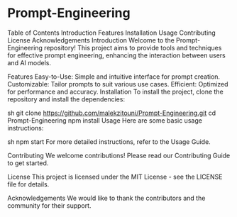 # Prompt-Engineering
Table of Contents
Introduction
Features
Installation
Usage
Contributing
License
Acknowledgements
Introduction
Welcome to the Prompt-Engineering repository! This project aims to provide tools and techniques for effective prompt engineering, enhancing the interaction between users and AI models.

Features
Easy-to-Use: Simple and intuitive interface for prompt creation.
Customizable: Tailor prompts to suit various use cases.
Efficient: Optimized for performance and accuracy.
Installation
To install the project, clone the repository and install the dependencies:

sh
git clone https://github.com/malekzitouni/Prompt-Engineering.git
cd Prompt-Engineering
npm install
Usage
Here are some basic usage instructions:

sh
npm start
For more detailed instructions, refer to the Usage Guide.

Contributing
We welcome contributions! Please read our Contributing Guide to get started.

License
This project is licensed under the MIT License - see the LICENSE file for details.

Acknowledgements
We would like to thank the contributors and the community for their support.
